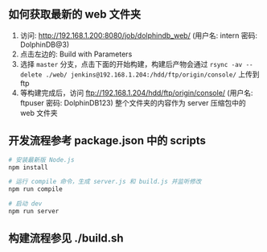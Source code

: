 ## 如何获取最新的 web 文件夹
1. 访问: http://192.168.1.200:8080/job/dolphindb_web/  (用户名: intern 密码: DolphinDB@3)
2. 点击左边的: Build with Parameters
3. 选择 `master` 分支，点击下面的开始构建，构建后产物会通过 `rsync -av --delete ./web/ jenkins@192.168.1.204:/hdd/ftp/origin/console/` 上传到 ftp
4. 等构建完成后，访问 ftp://192.168.1.204/hdd/ftp/origin/console/ (用户名: ftpuser 密码: DolphinDB123) 整个文件夹的内容作为 server 压缩包中的 web 文件夹

## 开发流程参考 package.json 中的 scripts
```sh
# 安装最新版 Node.js
npm install

# 运行 compile 命令，生成 server.js 和 build.js 并监听修改
npm run compile

# 启动 dev 
npm run server
```

## 构建流程参见 ./build.sh
